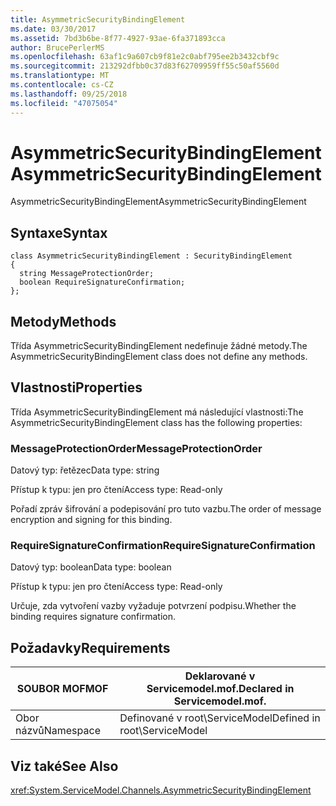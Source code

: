 ```yaml
---
title: AsymmetricSecurityBindingElement
ms.date: 03/30/2017
ms.assetid: 7bd3b6be-8f77-4927-93ae-6fa371893cca
author: BrucePerlerMS
ms.openlocfilehash: 63af1c9a607cb9f81e2c0abf795ee2b3432cbf9c
ms.sourcegitcommit: 213292dfbb0c37d83f62709959ff55c50af5560d
ms.translationtype: MT
ms.contentlocale: cs-CZ
ms.lasthandoff: 09/25/2018
ms.locfileid: "47075054"
---
```

# <a name="asymmetricsecuritybindingelement"></a><span data-ttu-id="32ffd-102">AsymmetricSecurityBindingElement</span><span class="sxs-lookup"><span data-stu-id="32ffd-102">AsymmetricSecurityBindingElement</span></span>
<span data-ttu-id="32ffd-103">AsymmetricSecurityBindingElement</span><span class="sxs-lookup"><span data-stu-id="32ffd-103">AsymmetricSecurityBindingElement</span></span>  
  
## <a name="syntax"></a><span data-ttu-id="32ffd-104">Syntaxe</span><span class="sxs-lookup"><span data-stu-id="32ffd-104">Syntax</span></span>  
  
```  
class AsymmetricSecurityBindingElement : SecurityBindingElement  
{  
  string MessageProtectionOrder;  
  boolean RequireSignatureConfirmation;  
};  
```  
  
## <a name="methods"></a><span data-ttu-id="32ffd-105">Metody</span><span class="sxs-lookup"><span data-stu-id="32ffd-105">Methods</span></span>  
 <span data-ttu-id="32ffd-106">Třída AsymmetricSecurityBindingElement nedefinuje žádné metody.</span><span class="sxs-lookup"><span data-stu-id="32ffd-106">The AsymmetricSecurityBindingElement class does not define any methods.</span></span>  
  
## <a name="properties"></a><span data-ttu-id="32ffd-107">Vlastnosti</span><span class="sxs-lookup"><span data-stu-id="32ffd-107">Properties</span></span>  
 <span data-ttu-id="32ffd-108">Třída AsymmetricSecurityBindingElement má následující vlastnosti:</span><span class="sxs-lookup"><span data-stu-id="32ffd-108">The AsymmetricSecurityBindingElement class has the following properties:</span></span>  
  
### <a name="messageprotectionorder"></a><span data-ttu-id="32ffd-109">MessageProtectionOrder</span><span class="sxs-lookup"><span data-stu-id="32ffd-109">MessageProtectionOrder</span></span>  
 <span data-ttu-id="32ffd-110">Datový typ: řetězec</span><span class="sxs-lookup"><span data-stu-id="32ffd-110">Data type: string</span></span>  
  
 <span data-ttu-id="32ffd-111">Přístup k typu: jen pro čtení</span><span class="sxs-lookup"><span data-stu-id="32ffd-111">Access type: Read-only</span></span>  
  
 <span data-ttu-id="32ffd-112">Pořadí zpráv šifrování a podepisování pro tuto vazbu.</span><span class="sxs-lookup"><span data-stu-id="32ffd-112">The order of message encryption and signing for this binding.</span></span>  
  
### <a name="requiresignatureconfirmation"></a><span data-ttu-id="32ffd-113">RequireSignatureConfirmation</span><span class="sxs-lookup"><span data-stu-id="32ffd-113">RequireSignatureConfirmation</span></span>  
 <span data-ttu-id="32ffd-114">Datový typ: boolean</span><span class="sxs-lookup"><span data-stu-id="32ffd-114">Data type: boolean</span></span>  
  
 <span data-ttu-id="32ffd-115">Přístup k typu: jen pro čtení</span><span class="sxs-lookup"><span data-stu-id="32ffd-115">Access type: Read-only</span></span>  
  
 <span data-ttu-id="32ffd-116">Určuje, zda vytvoření vazby vyžaduje potvrzení podpisu.</span><span class="sxs-lookup"><span data-stu-id="32ffd-116">Whether the binding requires signature confirmation.</span></span>  
  
## <a name="requirements"></a><span data-ttu-id="32ffd-117">Požadavky</span><span class="sxs-lookup"><span data-stu-id="32ffd-117">Requirements</span></span>  
  
|<span data-ttu-id="32ffd-118">SOUBOR MOF</span><span class="sxs-lookup"><span data-stu-id="32ffd-118">MOF</span></span>|<span data-ttu-id="32ffd-119">Deklarované v Servicemodel.mof.</span><span class="sxs-lookup"><span data-stu-id="32ffd-119">Declared in Servicemodel.mof.</span></span>|  
|---------|-----------------------------------|  
|<span data-ttu-id="32ffd-120">Obor názvů</span><span class="sxs-lookup"><span data-stu-id="32ffd-120">Namespace</span></span>|<span data-ttu-id="32ffd-121">Definované v root\ServiceModel</span><span class="sxs-lookup"><span data-stu-id="32ffd-121">Defined in root\ServiceModel</span></span>|  
  
## <a name="see-also"></a><span data-ttu-id="32ffd-122">Viz také</span><span class="sxs-lookup"><span data-stu-id="32ffd-122">See Also</span></span>  
 <xref:System.ServiceModel.Channels.AsymmetricSecurityBindingElement>
